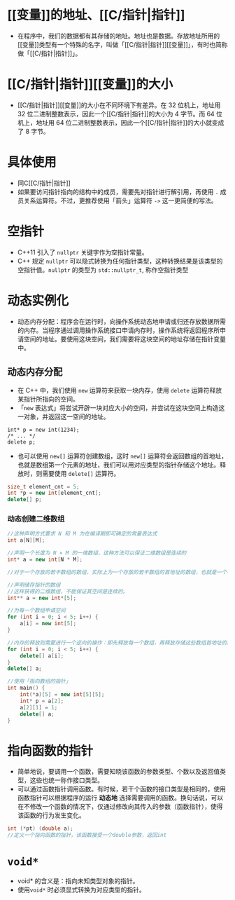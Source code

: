 
#  [[变量]]的地址、[[C/指针|指针]]

- 在程序中，我们的数据都有其存储的地址。地址也是数据。存放地址所用的[[变量]]类型有一个特殊的名字，叫做「[[C/指针|指针]][[变量]]」，有时也简称做「[[C/指针|指针]]」。

# [[C/指针|指针]][[变量]]的大小

- [[C/指针|指针]][[变量]]的大小在不同环境下有差异。在 32 位机上，地址用 32 位二进制整数表示，因此一个[[C/指针|指针]]的大小为 4 字节。而 64 位机上，地址用 64 位二进制整数表示，因此一个[[C/指针|指针]]的大小就变成了 8 字节。

# 具体使用

- 同C[[C/指针|指针]]
- 如果要访问指针指向的结构中的成员，需要先对指针进行解引用，再使用 `.` 成员关系运算符。不过，更推荐使用「箭头」运算符 `->` 这一更简便的写法。

# 空指针

- C++11 引入了 `nullptr` 关键字作为空指针常量。
- C++ 规定 `nullptr` 可以隐式转换为任何指针类型，这种转换结果是该类型的空指针值。`nullptr` 的类型为 `std::nullptr_t`, 称作空指针类型

# 动态实例化

- 动态内存分配：程序会在运行时，向操作系统动态地申请或归还存放数据所需的内存。当程序通过调用操作系统接口申请内存时，操作系统将返回程序所申请空间的地址。要使用这块空间，我们需要将这块空间的地址存储在指针变量中。

## 动态内存分配

- 在 C++ 中，我们使用 `new` 运算符来获取一块内存，使用 `delete` 运算符释放某指针所指向的空间。
- 「`new` 表达式」将尝试开辟一块对应大小的空间，并尝试在这块空间上构造这一对象，并返回这一空间的地址。
```
int* p = new int(1234); 
/* ... */ 
delete p;
```
- 也可以使用 `new[]` 运算符创建数组，这时 `new[]` 运算符会返回数组的首地址，也就是数组第一个元素的地址，我们可以用对应类型的指针存储这个地址。释放时，则需要使用 `delete[]` 运算符。
```cpp
size_t element_cnt = 5;
int *p = new int[element_cnt]; 
delete[] p;
```

### 动态创建二维数组

```cpp
//这种声明方式要求 N 和 M 为在编译期即可确定的常量表达式
int a[N][M];

//声明一个长度为 N × M 的一维数组，这种方法可以保证二维数组是连续的
int* a = new int[N * M];

//对于一个存放的若干数组的数组，实际上为一个存放的若干数组的首地址的数组，也就是一个存放若干指针变量的数组

//声明储存指针的数组
//这样获得的二维数组，不能保证其空间是连续的。
int** a = new int*[5];

//为每一个数组申请空间
for (int i = 0; i < 5; i++) { 
	a[i] = new int[5]; 
}

//内存的释放则需要进行一个逆向的操作：即先释放每一个数组，再释放存储这些数组首地址的数组
for (int i = 0; i < 5; i++) { 
	delete[] a[i]; 
} 
delete[] a;

//使用「指向数组的指针」
int main() { 
	int(*a)[5] = new int[5][5]; 
	int* p = a[2]; 
	a[2][1] = 1; 
	delete[] a; 
}
```
# 指向函数的指针

- 简单地说，要调用一个函数，需要知晓该函数的参数类型、个数以及返回值类型，这些也统一称作接口类型。
- 可以通过函数指针调用函数。有时候，若干个函数的接口类型是相同的，使用函数指针可以根据程序的运行 **动态地** 选择需要调用的函数。换句话说，可以在不修改一个函数的情况下，仅通过修改向其传入的参数（函数指针），使得该函数的行为发生变化。

```cpp
int (*pt) (double a);
//定义一个指向函数的指针，该函数接受一个double参数，返回int
```

# `void*`

- void* 的含义是：指向未知类型对象的指针。
- 使用`void*` 时必须显式转换为对应类型的指针。